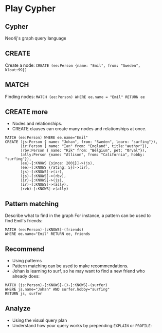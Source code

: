 # Play Cypher

## Cypher
Neo4j's graph query language

## CREATE
Create a node: `CREATE (ee:Person {name: "Emil", from: "Sweden", klout:99})`

## MATCH
Finding nodes: `MATCH (ee:Person) WHERE ee.name = "Emil" RETURN ee`

## CREATE more
+ Nodes and relationships.
+ CREATE clauses can create many nodes and relationships at once.
```
MATCH (ee:Person) WHERE ee.name="Emil"
CREATE (js:Person { name: "Johan", from: "Sweden", learn: "surfing"}),
       (ir:Person { name: "Ian" from: "England", title:"author"}),
       (rbv:Person { name: "Rik" from: "Belgium", pet: "Orval"}),
       (ally:Person {name: "Allison", from: "California", hobby: "surfing"}),
       (ee)-[:KNOWS {since: 2001}]->(js),
       (ee)-[:KNOWS {rating: 5}]->(ir),
       (js)-[:KNOWS]->(ir),
       (js)-[:KNOWS]->(rbv),
       (ir)-[:KNOWS]->(js),
       (ir)-[:KNOWS]->(ally),
       (rvb)-[:KNOWS]->(ally)
```

## Pattern matching
Describe what to find in the graph
For instance, a pattern can be used to find Emil's friends:
```
MATCH (ee:Person)-[:KNOWS]-(friends)
WHERE ee.name="Emil" RETURN ee, friends
```

## Recommend
+ Using patterns
+ Pattern matching can be used to make recommendations.
+ Johan is learning to surf, so he may want to find a new friend who already does:

```
MATCH (js:Person)-[:KNOWS]-()-[:KNOWS]-(surfer)
WHERE js.name="Johan" AND surfer.hobby="surfing"
RETURN js, surfer
```

## Analyze
+ Using the visual query plan
+ Understand how your query works by prepending `EXPLAIN` or `PROFILE`: